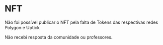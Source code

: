 # NFT

Não foi possível publicar o NFT pela falta de Tokens das respectivas redes Polygon e Uptick

Não recebi resposta da comunidade ou professores.
